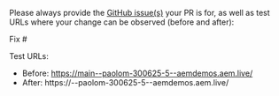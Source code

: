 Please always provide the [GitHub issue(s)](../issues) your PR is for, as well as test URLs where your change can be observed (before and after):

Fix #<gh-issue-id>

Test URLs:
- Before: https://main--paolom-300625-5--aemdemos.aem.live/
- After: https://<branch>--paolom-300625-5--aemdemos.aem.live/
